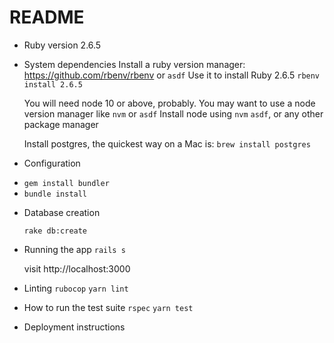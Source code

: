 # README

- Ruby version
  2.6.5

- System dependencies
  Install a ruby version manager: https://github.com/rbenv/rbenv or `asdf`
  Use it to install Ruby 2.6.5 `rbenv install 2.6.5`

  You will need node 10 or above, probably. You may want to use a node version manager like `nvm` or `asdf`
  Install node using `nvm` `asdf`, or any other package manager

  Install postgres, the quickest way on a Mac is: `brew install postgres`

- Configuration

* `gem install bundler`
* `bundle install`

- Database creation

  `rake db:create`

- Running the app
  `rails s`

  visit http://localhost:3000

- Linting
  `rubocop`
  `yarn lint`

- How to run the test suite
  `rspec`
  `yarn test`

- Deployment instructions
